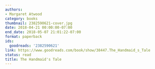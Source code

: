 ```yaml
---
authors:
- Margaret Atwood
category: books
thumbnail: 2382590621-cover.jpg
date: 2018-04-21 00:00:00-07:00
end_date: 2018-05-07 21:01:22-07:00
format: paperback
ids:
  goodreads: '2382590621'
link: https://www.goodreads.com/book/show/38447.The_Handmaid_s_Tale
status: read
title: The Handmaid's Tale
---
```

